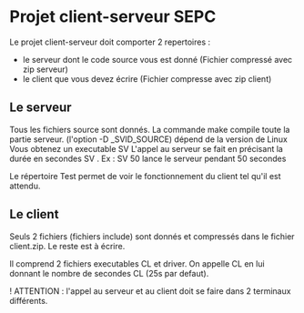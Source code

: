 # Projet client-serveur SEPC

Le projet client-serveur doit comporter 2 repertoires :

- le serveur dont le code source vous est donné (Fichier compressé avec zip serveur)
- le client que vous devez écrire (Fichier compresse avec zip client)


## Le serveur

Tous les fichiers source sont donnés. La commande make compile toute la partie serveur.
(l'option -D _SVID_SOURCE) dépend de la version de Linux
Vous obtenez un executable SV
L'appel au serveur se fait en précisant la durée en secondes SV <n>.
Ex : SV 50
lance le serveur pendant 50 secondes

Le répertoire Test permet de voir le fonctionnement du client tel qu'il est attendu.

## Le client

Seuls 2 fichiers (fichiers include) sont donnés et compressés dans
le fichier client.zip. Le reste est à écrire.

Il comprend 2 fichiers executables
CL et driver. 
On appelle CL en lui donnant le nombre de secondes CL <n> (25s par defaut).

! ATTENTION : l'appel au serveur et au client doit se faire dans 2 terminaux différents.

